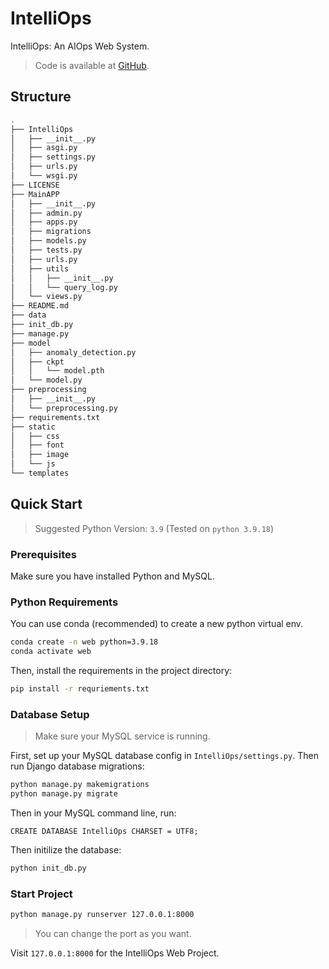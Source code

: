 # IntelliOps

IntelliOps: An AIOps Web System.

> Code is available at [GitHub](https://github.com/InfinityUniverse0/IntelliOps).

## Structure

```sh
.
├── IntelliOps
│   ├── __init__.py
│   ├── asgi.py
│   ├── settings.py
│   ├── urls.py
│   └── wsgi.py
├── LICENSE
├── MainAPP
│   ├── __init__.py
│   ├── admin.py
│   ├── apps.py
│   ├── migrations
│   ├── models.py
│   ├── tests.py
│   ├── urls.py
│   ├── utils
│   │   ├── __init__.py
│   │   └── query_log.py
│   └── views.py
├── README.md
├── data
├── init_db.py
├── manage.py
├── model
│   ├── anomaly_detection.py
│   ├── ckpt
│   │   └── model.pth
│   └── model.py
├── preprocessing
│   ├── __init__.py
│   └── preprocessing.py
├── requirements.txt
├── static
│   ├── css
│   ├── font
│   ├── image
│   └── js
└── templates
```

## Quick Start

> Suggested Python Version: `3.9` (Tested on `python 3.9.18`)

### Prerequisites

Make sure you have installed Python and MySQL.

### Python Requirements

You can use conda (recommended) to create a new python virtual env.

```sh
conda create -n web python=3.9.18
conda activate web
```

Then, install the requirements in the project directory:

```sh
pip install -r requriements.txt
```

### Database Setup

> Make sure your MySQL service is running.

First, set up your MySQL database config in `IntelliOps/settings.py`. Then run Django database migrations:

```sh
python manage.py makemigrations
python manage.py migrate
```

Then in your MySQL command line, run:

```mysql
CREATE DATABASE IntelliOps CHARSET = UTF8;
```

Then initilize the database:

```sh
python init_db.py
```

### Start Project

```sh
python manage.py runserver 127.0.0.1:8000
```

> You can change the port as you want.

Visit `127.0.0.1:8000` for the IntelliOps Web Project.
